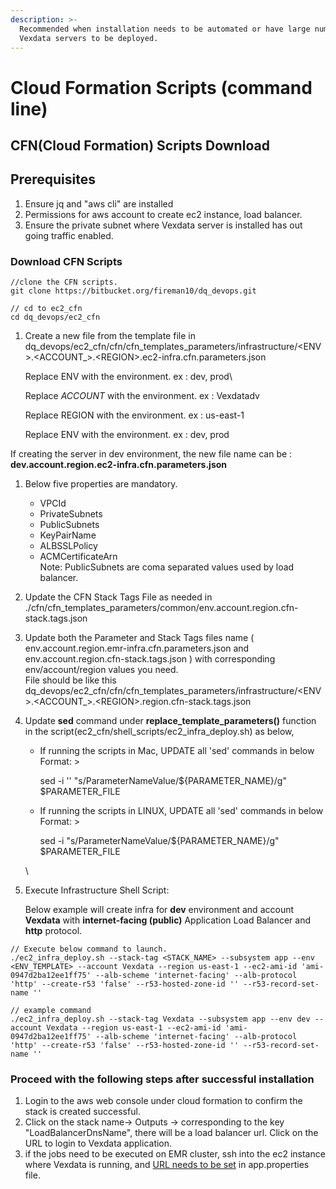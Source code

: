```yaml
---
description: >-
  Recommended when installation needs to be automated or have large number of
  Vexdata servers to be deployed.
---
```


# Cloud Formation Scripts (command line)

## CFN(Cloud Formation) Scripts Download



## Prerequisites

1. Ensure jq and "aws cli" are installed
2. Permissions for aws account to create ec2 instance, load balancer.&#x20;
3. Ensure the private subnet where Vexdata server is installed has out going traffic enabled.



### Download CFN Scripts&#x20;

```
//clone the CFN scripts.
git clone https://bitbucket.org/fireman10/dq_devops.git

// cd to ec2_cfn 
cd dq_devops/ec2_cfn

```



1.  Create a new file from the template file  in dq\_devops/ec2\_cfn/cfn/cfn\_templates_parameters/infrastructure/\<ENV>.\<ACCOUNT_>.\<REGION>.ec2-infra.cfn.parameters.json

    Replace ENV with the environment. ex : dev, prod\


    Replace _ACCOUNT_ with the environment. ex : Vexdatadv

    Replace REGION with the environment. ex : us-east-1

    Replace ENV with the environment. ex : dev, prod





If creating the server in dev environment, the new file name can be : **dev.account.region.ec2-infra.cfn.parameters.json** &#x20;

1.  &#x20;Below five properties are mandatory.



    * VPCId
    * PrivateSubnets
    * PublicSubnets
    * KeyPairName
    * ALBSSLPolicy
    * ACMCertificateArn\
      Note: PublicSubnets are coma separated values used by load balancer.&#x20;
2. Update the CFN Stack Tags File as needed in ./cfn/cfn\_templates\_parameters/common/env.account.region.cfn-stack.tags.json
3. Update both the Parameter and Stack Tags files name ( env.account.region.emr-infra.cfn.parameters.json and env.account.region.cfn-stack.tags.json ) with corresponding env/account/region values you need. \
   File should be like this\
   dq\_devops/ec2\_cfn/cfn/cfn\_templates_parameters/infrastructure/\<ENV>.\<ACCOUNT_>.\<REGION>.region.cfn-stack.tags.json
4.  Update **sed** command under **replace\_template\_parameters()** function in the script(ec2\_cfn/shell\_scripts/ec2\_infra\_deploy.sh) as below,



    *   If running the scripts in Mac, UPDATE all 'sed' commands in below Format: >

        &#x20;sed -i '' "s/ParameterNameValue/${PARAMETER\_NAME}/g" $PARAMETER\_FILE
    *   If running the scripts in LINUX, UPDATE all 'sed' commands in below Format: >&#x20;

        sed -i "s/ParameterNameValue/${PARAMETER\_NAME}/g" $PARAMETER\_FILE

    \

5.  &#x20;Execute Infrastructure Shell Script:

    Below example will create infra for **dev** environment and account **Vexdata** with **internet-facing (public)** Application Load Balancer and **http** protocol.



```
// Execute below command to launch.
./ec2_infra_deploy.sh --stack-tag <STACK_NAME> --subsystem app --env <ENV_TEMPLATE> --account Vexdata --region us-east-1 --ec2-ami-id 'ami-0947d2ba12ee1ff75' --alb-scheme 'internet-facing' --alb-protocol 'http' --create-r53 'false' --r53-hosted-zone-id '' --r53-record-set-name ''

// example command 
./ec2_infra_deploy.sh --stack-tag Vexdata --subsystem app --env dev --account Vexdata --region us-east-1 --ec2-ami-id 'ami-0947d2ba12ee1ff75' --alb-scheme 'internet-facing' --alb-protocol 'http' --create-r53 'false' --r53-hosted-zone-id '' --r53-record-set-name ''
```





### Proceed with the following steps after successful installation

1. Login to the aws web console under cloud formation to confirm the stack is created successful.
2. Click on the stack name-> Outputs ->  corresponding to the key "LoadBalancerDnsName", there will be a load balancer url. Click on the URL to login to Vexdata application.&#x20;
3. &#x20;if the jobs need to be executed on EMR cluster, ssh into the ec2 instance where Vexdata is running,  and [URL needs to be set](../../untitled/#set-server-url-optional-if-running-jobs-on-hadoop-cluster-kubernetes) in app.properties file.
